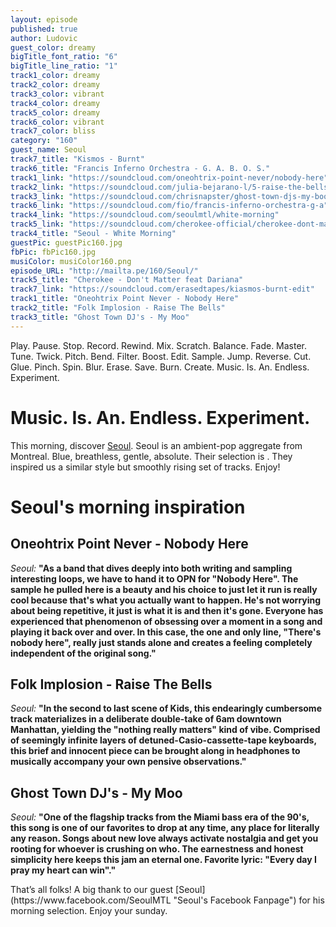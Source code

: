 ```yaml
---
layout: episode
published: true
author: Ludovic
guest_color: dreamy
bigTitle_font_ratio: "6"
bigTitle_line_ratio: "1"
track1_color: dreamy
track2_color: dreamy
track3_color: vibrant
track4_color: dreamy
track5_color: dreamy
track6_color: vibrant
track7_color: bliss
category: "160"
guest_name: Seoul
track7_title: "Kismos - Burnt"
track6_title: "Francis Inferno Orchestra - G. A. B. O. S."
track1_link: "https://soundcloud.com/oneohtrix-point-never/nobody-here"
track2_link: "https://soundcloud.com/julia-bejarano-l/5-raise-the-bells-de-la-banda"
track3_link: "https://soundcloud.com/chrisnapster/ghost-town-djs-my-boo-hd-radio"
track6_link: "https://soundcloud.com/fio/francis-inferno-orchestra-g-a"
track4_link: "https://soundcloud.com/seoulmtl/white-morning"
track5_link: "https://soundcloud.com/cherokee-official/cherokee-dont-matter-feat-1"
track4_title: "Seoul - White Morning"
guestPic: guestPic160.jpg
fbPic: fbPic160.jpg
musiColor: musiColor160.png
episode_URL: "http://mailta.pe/160/Seoul/"
track5_title: "Cherokee - Don't Matter feat Dariana"
track7_link: "https://soundcloud.com/erasedtapes/kiasmos-burnt-edit"
track1_title: "Oneohtrix Point Never - Nobody Here"
track2_title: "Folk Implosion - Raise The Bells"
track3_title: "Ghost Town DJ's - My Moo"
---
```


<p id="introduction">
Play. Pause. Stop. Record. Rewind. Mix. Scratch. Balance. Fade. Master. Tune. Twick. Pitch. Bend. Filter. Boost. Edit. Sample. Jump. Reverse. Cut. Glue. Pinch. Spin. Blur. Erase. Save. Burn. Create. Music. Is. An. Endless. Experiment.</p>

# Music. Is. An. Endless. Experiment.
 
This morning, discover [Seoul](https://www.facebook.com/SeoulMTL "Seoul's Facebook Fanpage"). Seoul is an ambient-pop aggregate from Montreal. Blue, breathless, gentle, absolute. Their selection is . They inspired us a similar style but smoothly rising set of tracks. Enjoy!</p>

# Seoul's morning inspiration
 
## Oneohtrix Point Never - Nobody Here
_Seoul:_ **"**As a band that dives deeply into both writing and sampling interesting loops, we have to hand it to OPN for "Nobody Here". The sample he pulled here is a beauty and his choice to just let it run is really cool because that's what you actually want to happen. He's not worrying about being repetitive, it just is what it is and then it's gone.  Everyone has experienced that phenomenon of obsessing over a moment in a song and playing it back over and over. In this case, the one and only line, "There's nobody here", really just stands alone and creates a feeling completely independent of the original song.**"**
 
## Folk Implosion - Raise The Bells
_Seoul:_ **"**In the second to last scene of Kids, this endearingly cumbersome track materializes in a deliberate double-take of 6am downtown Manhattan, yielding the "nothing really matters" kind of vibe. Comprised of seemingly infinite layers of detuned-Casio-cassette-tape keyboards, this brief and innocent piece can be brought along in headphones to musically accompany your own pensive observations.**"**
 
## Ghost Town DJ's - My Moo
_Seoul:_ **"**One of the flagship tracks from the Miami bass era of the 90's, this song is one of our favorites to drop at any time, any place for literally any reason. Songs about new love always activate nostalgia and get you rooting for whoever is crushing on who. The earnestness and honest simplicity here keeps this jam an eternal one. Favorite lyric: "Every day I pray my heart can win".**"** 
 
<p id="outroduction">
That’s all folks! A big thank to our guest [Seoul](https://www.facebook.com/SeoulMTL "Seoul's Facebook Fanpage") for his morning selection. Enjoy your sunday.
</p>